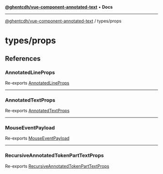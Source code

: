[**@ghentcdh/vue-component-annotated-text**](../../README.md) • **Docs**

***

[@ghentcdh/vue-component-annotated-text](../../modules.md) / types/props

# types/props

## References

### AnnotatedLineProps

Re-exports [AnnotatedLineProps](AnnotatedLineProps/interfaces/AnnotatedLineProps.md)

***

### AnnotatedTextProps

Re-exports [AnnotatedTextProps](AnnotatedTextProps/interfaces/AnnotatedTextProps.md)

***

### MouseEventPayload

Re-exports [MouseEventPayload](MouseEventPayload/interfaces/MouseEventPayload.md)

***

### RecursiveAnnotatedTokenPartTextProps

Re-exports [RecursiveAnnotatedTokenPartTextProps](RecursiveAnnotatedTokenPartTextProps/interfaces/RecursiveAnnotatedTokenPartTextProps.md)
